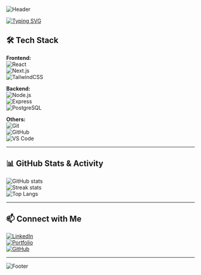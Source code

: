 <!-- Banner -->
![Header](https://capsule-render.vercel.app/api?type=waving&color=0:38B2AC,100:4C51BF&height=200&section=header&text=Hi%20I'm%20Zul%20👋&fontSize=40&fontColor=fff&animation=fadeIn)

<!-- Animated Typing -->
[![Typing SVG](https://readme-typing-svg.herokuapp.com?font=Fira+Code&weight=500&size=24&pause=1000&color=38B2AC&center=true&vCenter=true&width=600&lines=🚀+Junior+Fullstack+Developer;💡+Curiousity+&+Fast+Learner;☕+Coffee+Lover;🌱+Always+Exploring+New+Tech)](https://git.io/typing-svg)

## 🛠️ Tech Stack  

**Frontend:**  
![React](https://img.shields.io/badge/-React-61DAFB?logo=react&logoColor=black&style=for-the-badge)  
![Next.js](https://img.shields.io/badge/-Next.js-000000?logo=nextdotjs&logoColor=white&style=for-the-badge)  
![TailwindCSS](https://img.shields.io/badge/-TailwindCSS-38B2AC?logo=tailwindcss&logoColor=white&style=for-the-badge)  

**Backend:**  
![Node.js](https://img.shields.io/badge/-Node.js-339933?logo=node.js&logoColor=white&style=for-the-badge)  
![Express](https://img.shields.io/badge/-Express-000000?logo=express&logoColor=white&style=for-the-badge)  
![PostgreSQL](https://img.shields.io/badge/-PostgreSQL-336791?logo=postgresql&logoColor=white&style=for-the-badge)  

**Others:**  
![Git](https://img.shields.io/badge/-Git-F05032?logo=git&logoColor=white&style=for-the-badge)  
![GitHub](https://img.shields.io/badge/-GitHub-181717?logo=github&logoColor=white&style=for-the-badge)  
![VS Code](https://img.shields.io/badge/-VS%20Code-0078D4?logo=visual-studio-code&logoColor=white&style=for-the-badge)  

---

## 📊 GitHub Stats & Activity  

![GitHub stats](https://github-readme-stats.vercel.app/api?username=ZullNgoding&show_icons=true&theme=radical)  
![Streak stats](https://streak-stats.demolab.com?user=ZullNgoding&theme=radical&date_format=j%20M%5B%20Y%5D)  
![Top Langs](https://github-readme-stats.vercel.app/api/top-langs/?username=ZullNgoding&layout=compact&theme=radical)  

---


## 📫 Connect with Me  

[![LinkedIn](https://img.shields.io/badge/-LinkedIn-blue?logo=linkedin&logoColor=white&style=for-the-badge)](https://linkedin.com/in/muhammad-zulfan-6445862b7)  
[![Portfolio](https://img.shields.io/badge/-Portfolio-ff9800?style=for-the-badge)](https://Zullporto.vercel.app)  
[![GitHub](https://img.shields.io/badge/-GitHub-black?logo=github&logoColor=white&style=for-the-badge)](https://github.com/ZullNgoding)  

---

![Footer](https://capsule-render.vercel.app/api?type=waving&color=0:4C51BF,100:38B2AC&height=100&section=footer)
